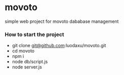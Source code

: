 # movoto
simple web project for movoto dababase management

### How to start the project
- git clone git@github.com:luodaxu/movoto.git
- cd movoto
- npm i
- node db/script.js
- node server.js